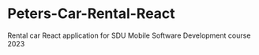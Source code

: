 # Peters-Car-Rental-React

Rental car React application for SDU Mobile Software Development course 2023 
